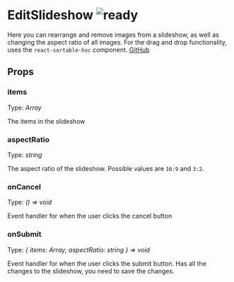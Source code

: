 # EditSlideshow ![ready](status-images/ready.svg)

Here you can rearrange and remove images from a slideshow, as well as changing the aspect ratio of all images.
For the drag and drop functionality, uses the `react-sortable-hoc` component. [GitHub](https://github.com/clauderic/react-sortable-hoc)

<!-- STORY -->

## Props

### items

Type: _Array<Image>_

The items in the slideshow

### aspectRatio

Type: _string_

The aspect ratio of the slideshow. Possible values are `16:9` and `3:2`.

### onCancel

Type: _() => void_

Event handler for when the user clicks the cancel button

### onSubmit

Type: _{ items: Array<Image>, aspectRatio: string } => void_

Event handler for when the user clicks the submit button. Has all the changes to the slideshow, you need to save the changes.
